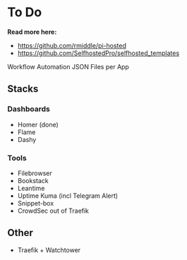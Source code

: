 # To Do
**Read more here:**
* https://github.com/rmiddle/pi-hosted
* https://github.com/SelfhostedPro/selfhosted_templates

Workflow Automation
JSON Files per App

## Stacks
### Dashboards
- Homer (done)
- Flame
- Dashy
### Tools
- Filebrowser
- Bookstack
- Leantime
- Uptime Kuma (incl Telegram Alert)
- Snippet-box
- CrowdSec out of Traefik
## Other
- Traefik + Watchtower
